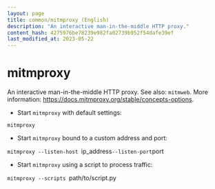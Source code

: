 ```yaml
---
layout: page
title: common/mitmproxy (English)
description: "An interactive man-in-the-middle HTTP proxy."
content_hash: 4275976be78239e982fa02739b952f54dafe39ef
last_modified_at: 2023-05-22
---
```

# mitmproxy

An interactive man-in-the-middle HTTP proxy.
See also: `mitmweb`.
More information: <https://docs.mitmproxy.org/stable/concepts-options>.

- Start `mitmproxy` with default settings:

`mitmproxy`

- Start `mitmproxy` bound to a custom address and port:

`mitmproxy --listen-host `<span class="tldr-var badge badge-pill bg-dark-lm bg-white-dm text-white-lm text-dark-dm font-weight-bold">ip_address</span>` --listen-port `<span class="tldr-var badge badge-pill bg-dark-lm bg-white-dm text-white-lm text-dark-dm font-weight-bold">port</span>

- Start `mitmproxy` using a script to process traffic:

`mitmproxy --scripts `<span class="tldr-var badge badge-pill bg-dark-lm bg-white-dm text-white-lm text-dark-dm font-weight-bold">path/to/script.py</span>
